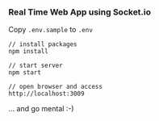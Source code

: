 ### Real Time Web App using Socket.io

Copy `.env.sample` to `.env`

```
// install packages
npm install

// start server
npm start

// open browser and access
http://localhost:3009
```

... and go mental :-)
